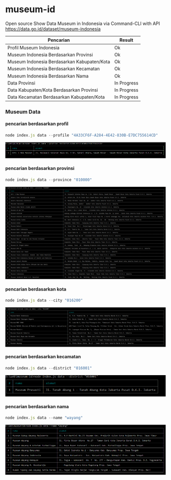 # museum-id
Open source Show Data Museum in Indonesia via Command-CLI with API https://data.go.id/dataset/museum-indonesia

| Pencarian  | Result  |
|---|---|
| Profil Museum Indonesia  | Ok |
| Museum Indonesia Berdasarkan Provinsi  | Ok |
| Museum Indonesia Berdasarkan Kabupaten/Kota  | Ok |
| Museum Indonesia Berdasarkan Kecamatan  | Ok |
| Museum Indonesia Berdasarkan Nama  | Ok |
| Data Provinsi  | In Progress |
| Data Kabupaten/Kota Berdasarkan Provinsi  | In Progress |
| Data Kecamatan Berdasarkan Kabupaten/Kota  | In Progress |

### Museum Data
#### pencarian berdasarkan profil
```js
node index.js data --profile "4A33CF6F-A284-4E42-830B-E7DC755614CD"
```

![museum-profile](https://github.com/maulana20/museum-id/blob/master/screen/museum-profile.PNG)

#### pencarian berdasarkan provinsi
```js
node index.js data --province "010000"
```

![museum-province](https://github.com/maulana20/museum-id/blob/master/screen/museum-province.PNG)

#### pencarian berdasarkan kota
```js
node index.js data --city "016200"
```

![museum-city](https://github.com/maulana20/museum-id/blob/master/screen/museum-city.PNG)

#### pencarian berdasarkan kecamatan
```js
node index.js data --district "016001"
```

![museum-district](https://github.com/maulana20/museum-id/blob/master/screen/museum-district.PNG)

#### pencarian berdasarkan nama
```js
node index.js data --name "wayang"
```

![museum-name](https://github.com/maulana20/museum-id/blob/master/screen/museum-name.PNG)


